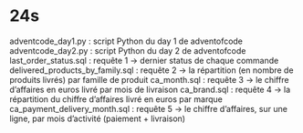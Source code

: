 # 24s
adventcode_day1.py : script Python du day 1 de adventofcode
adventcode_day2.py : script Python du day 2 de adventofcode
last_order_status.sql : requête 1 -> dernier status de chaque commande
delivered_products_by_family.sql : requête 2 -> la répartition (en nombre de produits livrés) par famille de produit
ca_month.sql : requête 3 -> le chiffre d’affaires en euros livré par mois de livraison
ca_brand.sql : requête 4 -> la répartition du chiffre d’affaires livré en euros par marque
ca_payment_delivery_month.sql : requête 5 -> le chiffre d’affaires, sur une ligne, par mois d’activité (paiement + livraison) 

